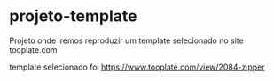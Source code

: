 # projeto-template
Projeto onde iremos reproduzir um template selecionado no site tooplate.com 

template selecionado foi https://www.tooplate.com/view/2084-zipper